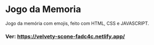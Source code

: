 # Jogo da Memoria
Jogo da memória com emojis, feito com HTML, CSS e JAVASCRIPT.

### Ver: https://velvety-scone-fadc4c.netlify.app/
